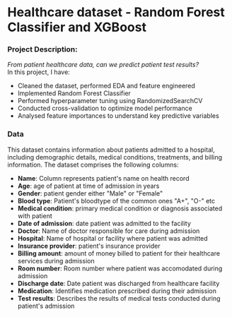 # Healthcare dataset - Random Forest Classifier and XGBoost

### Project Description: 
*From patient healthcare data, can we predict patient test results?* <br>
In this project, I have:
- Cleaned the dataset, performed EDA and feature engineered
- Implemented Random Forest Classifier
- Performed hyperparameter tuning using RandomizedSearchCV
- Conducted cross-validation to optimize model performance
- Analysed feature importances to understand key predictive variables

### Data
This dataset contains information about patients admitted to a hospital, including demographic details, medical conditions, treatments, and billing information. The dataset comprises the following columns:

- **Name**: Column represents patient's name on health record <br>
- **Age**: age of patient at time of admission in years <br>
- **Gender**: patient gender either "Male" or "Female" <br>
- **Blood type**: Patient's bloodtype of the common ones "A+", "O-" etc <br>
- **Medical condition**: primary medical condition or diagnosis associated with patient <br>
- **Date of admission**: date patient was admitted to the facility <br>
- **Doctor**: Name of doctor responsible for care during admission <br>
- **Hospital**: Name of hospital or facility where patient was admitted <br>
- **Insurance provider**: patient's insurance provider <br>
- **Billing amount**: amount of money billed to patient for their healthcare services during admission <br>
- **Room number**: Room number where patient was accomodated during admission <br>
- **Discharge date**: Date patient was discharged from healthcare facility <br>
- **Medication**: Identifies medication prescribed during their admission <br>
- **Test results**: Describes the results of medical tests conducted during patient's admission

